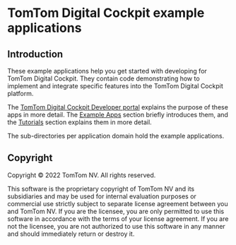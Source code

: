 # TomTom Digital Cockpit example applications

## Introduction

These example applications help you get started with developing for TomTom Digital Cockpit.  They contain
code demonstrating how to implement and integrate specific features into the TomTom Digital Cockpit
platform.

The
[TomTom Digital Cockpit Developer portal](https://developer.tomtom.com/tomtom-digital-cockpit/developers/introduction)
explains the purpose of these apps in more detail. The
[Example Apps](https://developer.tomtom.com/tomtom-digital-cockpit/developers/platform-overview/example-apps)
section briefly introduces them, and the
[Tutorials](https://developer.tomtom.com/tomtom-digital-cockpit/tutorials/overview)
section explains them in more detail.

The sub-directories per application domain hold the example applications.

## Copyright

Copyright © 2022 TomTom NV. All rights reserved.

This software is the proprietary copyright of TomTom NV and its subsidiaries and may be
used for internal evaluation purposes or commercial use strictly subject to separate
license agreement between you and TomTom NV. If you are the licensee, you are only permitted
to use this software in accordance with the terms of your license agreement. If you are
not the licensee, you are not authorized to use this software in any manner and should
immediately return or destroy it.
